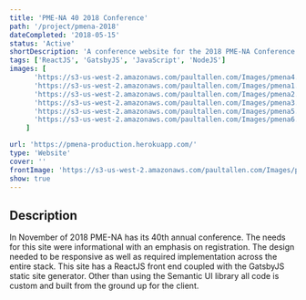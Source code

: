 ```yaml
---
title: 'PME-NA 40 2018 Conference'
path: '/project/pmena-2018'
dateCompleted: '2018-05-15'
status: 'Active'
shortDescription: 'A conference website for the 2018 PME-NA Conference'
tags: ['ReactJS', 'GatsbyJS', 'JavaScript', 'NodeJS']
images: [
      'https://s3-us-west-2.amazonaws.com/paultallen.com/Images/pmena4.png',
      'https://s3-us-west-2.amazonaws.com/paultallen.com/Images/pmena1.png',
      'https://s3-us-west-2.amazonaws.com/paultallen.com/Images/pmena2.png',
      'https://s3-us-west-2.amazonaws.com/paultallen.com/Images/pmena3.png',
      'https://s3-us-west-2.amazonaws.com/paultallen.com/Images/pmena5.png',
      'https://s3-us-west-2.amazonaws.com/paultallen.com/Images/pmena6.png',
    ]

url: 'https://pmena-production.herokuapp.com/'
type: 'Website'
cover: ''
frontImage: 'https://s3-us-west-2.amazonaws.com/paultallen.com/Images/pmena-logo3.png'
show: true
---
```


## Description

In November of 2018 PME-NA has its 40th annual conference. The needs for this site were informational with an emphasis on registration. The design needed to be responsive as well as required implementation across the entire stack. This site has a ReactJS front end coupled with the GatsbyJS static site generator. Other than using the Semantic UI library all code is custom and built from the ground up for the client. 
